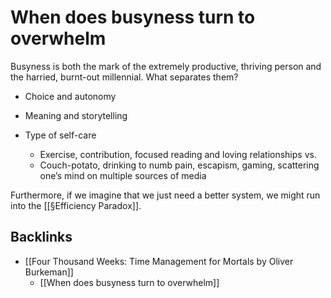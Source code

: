 # When does busyness turn to overwhelm
Busyness is both the mark of the extremely productive, thriving person and the harried, burnt-out millennial. What separates them?

* Choice and autonomy

* Meaning and storytelling

* Type of self-care
	* Exercise, contribution, focused reading and loving relationships vs.
	* Couch-potato, drinking to numb pain, escapism, gaming, scattering one’s mind on multiple sources of media

Furthermore, if we imagine that we just need a better system, we might run into the [[§Efficiency Paradox]].

## Backlinks
* [[Four Thousand Weeks: Time Management for Mortals by Oliver Burkeman]]
	* [[When does busyness turn to overwhelm]]

<!-- {BearID:47F86454-DEDE-4DC8-984F-AE7D8A9B2A2E-724-000002CB4D2309A2} -->
